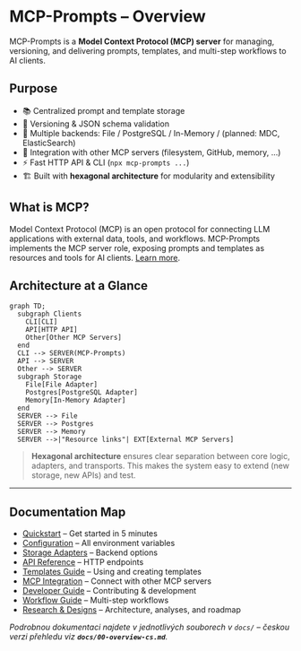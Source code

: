 # MCP-Prompts – Overview

MCP-Prompts is a **Model Context Protocol (MCP) server** for managing, versioning, and delivering prompts, templates, and multi-step workflows to AI clients.

## Purpose

- 📚 Centralized prompt and template storage
- 🔄 Versioning & JSON schema validation
- 🧩 Multiple backends: File / PostgreSQL / In-Memory / (planned: MDC, ElasticSearch)
- 🔗 Integration with other MCP servers (filesystem, GitHub, memory, ...)
- ⚡ Fast HTTP API & CLI (`npx mcp-prompts ...`)
- 🏗️ Built with **hexagonal architecture** for modularity and extensibility

## What is MCP?

Model Context Protocol (MCP) is an open protocol for connecting LLM applications with external data, tools, and workflows. MCP-Prompts implements the MCP server role, exposing prompts and templates as resources and tools for AI clients. [Learn more](https://modelcontextprotocol.io/specification/draft).

## Architecture at a Glance

```mermaid
graph TD;
  subgraph Clients
    CLI[CLI]
    API[HTTP API]
    Other[Other MCP Servers]
  end
  CLI --> SERVER(MCP-Prompts)
  API --> SERVER
  Other --> SERVER
  subgraph Storage
    File[File Adapter]
    Postgres[PostgreSQL Adapter]
    Memory[In-Memory Adapter]
  end
  SERVER --> File
  SERVER --> Postgres
  SERVER --> Memory
  SERVER -->|"Resource links"| EXT[External MCP Servers]
```

> **Hexagonal architecture** ensures clear separation between core logic, adapters, and transports. This makes the system easy to extend (new storage, new APIs) and test.

---

## Documentation Map

- [Quickstart](01-quickstart.md) – Get started in 5 minutes
- [Configuration](02-configuration.md) – All environment variables
- [Storage Adapters](03-storage-adapters.md) – Backend options
- [API Reference](04-api-reference.md) – HTTP endpoints
- [Templates Guide](05-templates-guide.md) – Using and creating templates
- [MCP Integration](06-mcp-integration.md) – Connect with other MCP servers
- [Developer Guide](07-developer-guide.md) – Contributing & development
- [Workflow Guide](09-workflow-guide.md) – Multi-step workflows
- [Research & Designs](research/) – Architecture, analyses, and roadmap

_Podrobnou dokumentaci najdete v jednotlivých souborech v `docs/` – českou verzi přehledu viz **`docs/00-overview-cs.md`**._
